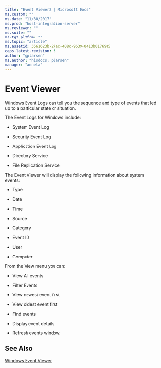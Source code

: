 ```yaml
---
title: "Event Viewer2 | Microsoft Docs"
ms.custom: ""
ms.date: "11/30/2017"
ms.prod: "host-integration-server"
ms.reviewer: ""
ms.suite: ""
ms.tgt_pltfrm: ""
ms.topic: "article"
ms.assetid: 3561623b-27ac-408c-9639-0413b0176985
caps.latest.revision: 3
author: "gplarsen"
ms.author: "hisdocs; plarsen"
manager: "anneta"
---
```

# Event Viewer
Windows Event Logs can tell you the sequence and type of events that led up to a particular state or situation.  
  
 The Event Logs for Windows include:  
  
-   System Event Log  
  
-   Security Event Log  
  
-   Application Event Log  
  
-   Directory Service  
  
-   File Replication Service  
  
 The Event Viewer will display the following information about system events:  
  
-   Type  
  
-   Date  
  
-   Time  
  
-   Source  
  
-   Category  
  
-   Event ID  
  
-   User  
  
-   Computer  
  
 From the View menu you can:  
  
-   View All events  
  
-   Filter Events  
  
-   View newest event first  
  
-   View oldest event first  
  
-   Find events  
  
-   Display event details  
  
-   Refresh events window.  
  
## See Also  
 [Windows Event Viewer](../core/windows-event-viewer1.md)